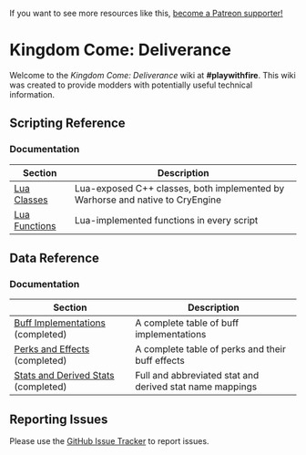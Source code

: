 <!-- TITLE: Kingdom Come -->
<!-- SUBTITLE: Kingdom Come: Deliverance -->

If you want to see more resources like this, [become a Patreon supporter!](https://www.patreon.com/fireundubh) 

# Kingdom Come: Deliverance
Welcome to the *Kingdom Come: Deliverance* wiki at **#playwithfire**. This wiki was created to provide modders with potentially useful technical information.

## Scripting Reference

### Documentation

Section | Description
--- | ---
[Lua Classes](kingdomcome/classes) | Lua-exposed C++ classes, both implemented by Warhorse and native to CryEngine
[Lua Functions](kingdomcome/functions) | Lua-implemented functions in every script

## Data Reference

### Documentation

Section | Description
--- | ---
[Buff Implementations](kingdomcome/buffs) (completed) | A complete table of buff implementations
[Perks and Effects](kingdomcome/perks) (completed) | A complete table of perks and their buff effects
[Stats and Derived Stats](kingdomcome/stats) (completed) | Full and abbreviated stat and derived stat name mappings

## Reporting Issues

Please use the [GitHub Issue Tracker](https://github.com/fireundubh/playwithfire/issues) to report issues.
